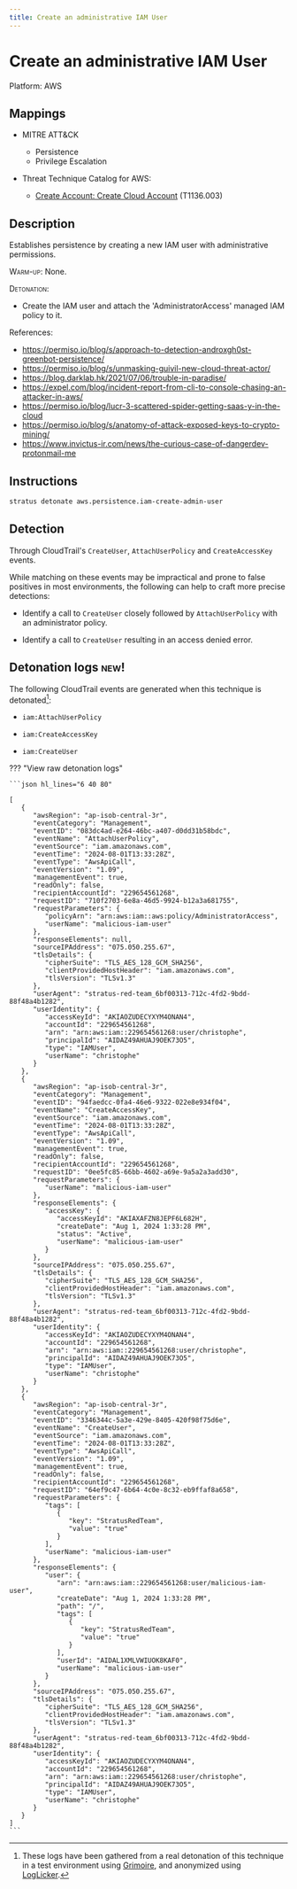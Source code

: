 ```yaml
---
title: Create an administrative IAM User
---
```


# Create an administrative IAM User




Platform: AWS

## Mappings

- MITRE ATT&CK
    - Persistence
  - Privilege Escalation


- Threat Technique Catalog for AWS:
  
    - [Create Account: Create Cloud Account](https://aws-samples.github.io/threat-technique-catalog-for-aws/Techniques/T1136.003.html) (T1136.003)
  


## Description


Establishes persistence by creating a new IAM user with administrative permissions.

<span style="font-variant: small-caps;">Warm-up</span>: None.

<span style="font-variant: small-caps;">Detonation</span>: 

- Create the IAM user and attach the 'AdministratorAccess' managed IAM policy to it.

References:

- https://permiso.io/blog/s/approach-to-detection-androxgh0st-greenbot-persistence/
- https://permiso.io/blog/s/unmasking-guivil-new-cloud-threat-actor/
- https://blog.darklab.hk/2021/07/06/trouble-in-paradise/
- https://expel.com/blog/incident-report-from-cli-to-console-chasing-an-attacker-in-aws/
- https://permiso.io/blog/lucr-3-scattered-spider-getting-saas-y-in-the-cloud
- https://permiso.io/blog/s/anatomy-of-attack-exposed-keys-to-crypto-mining/
- https://www.invictus-ir.com/news/the-curious-case-of-dangerdev-protonmail-me


## Instructions

```bash title="Detonate with Stratus Red Team"
stratus detonate aws.persistence.iam-create-admin-user
```
## Detection


Through CloudTrail's <code>CreateUser</code>, <code>AttachUserPolicy</code> and <code>CreateAccessKey</code> events.

While matching on these events may be impractical and prone to false positives in most environments, the following
can help to craft more precise detections:

- Identify a call to <code>CreateUser</code> closely followed by <code>AttachUserPolicy</code> with an administrator policy.

- Identify a call to <code>CreateUser</code> resulting in an access denied error.



## Detonation logs <span class="smallcaps w3-badge w3-light-green w3-round w3-text-sand">new!</span>

The following CloudTrail events are generated when this technique is detonated[^1]:


- `iam:AttachUserPolicy`

- `iam:CreateAccessKey`

- `iam:CreateUser`


??? "View raw detonation logs"

    ```json hl_lines="6 40 80"

    [
	   {
	      "awsRegion": "ap-isob-central-3r",
	      "eventCategory": "Management",
	      "eventID": "083dc4ad-e264-46bc-a407-d0dd31b58bdc",
	      "eventName": "AttachUserPolicy",
	      "eventSource": "iam.amazonaws.com",
	      "eventTime": "2024-08-01T13:33:28Z",
	      "eventType": "AwsApiCall",
	      "eventVersion": "1.09",
	      "managementEvent": true,
	      "readOnly": false,
	      "recipientAccountId": "229654561268",
	      "requestID": "710f2703-6e8a-46d5-9924-b12a3a681755",
	      "requestParameters": {
	         "policyArn": "arn:aws:iam::aws:policy/AdministratorAccess",
	         "userName": "malicious-iam-user"
	      },
	      "responseElements": null,
	      "sourceIPAddress": "075.050.255.67",
	      "tlsDetails": {
	         "cipherSuite": "TLS_AES_128_GCM_SHA256",
	         "clientProvidedHostHeader": "iam.amazonaws.com",
	         "tlsVersion": "TLSv1.3"
	      },
	      "userAgent": "stratus-red-team_6bf00313-712c-4fd2-9bdd-88f48a4b1282",
	      "userIdentity": {
	         "accessKeyId": "AKIAOZUDECYXYM4ONAN4",
	         "accountId": "229654561268",
	         "arn": "arn:aws:iam::229654561268:user/christophe",
	         "principalId": "AIDAZ49AHUAJ9OEK73O5",
	         "type": "IAMUser",
	         "userName": "christophe"
	      }
	   },
	   {
	      "awsRegion": "ap-isob-central-3r",
	      "eventCategory": "Management",
	      "eventID": "94faedcc-0fa4-46e6-9322-022e8e934f04",
	      "eventName": "CreateAccessKey",
	      "eventSource": "iam.amazonaws.com",
	      "eventTime": "2024-08-01T13:33:28Z",
	      "eventType": "AwsApiCall",
	      "eventVersion": "1.09",
	      "managementEvent": true,
	      "readOnly": false,
	      "recipientAccountId": "229654561268",
	      "requestID": "0ee5fc85-66bb-4602-a69e-9a5a2a3add30",
	      "requestParameters": {
	         "userName": "malicious-iam-user"
	      },
	      "responseElements": {
	         "accessKey": {
	            "accessKeyId": "AKIAXAFZN8JEPF6L682H",
	            "createDate": "Aug 1, 2024 1:33:28 PM",
	            "status": "Active",
	            "userName": "malicious-iam-user"
	         }
	      },
	      "sourceIPAddress": "075.050.255.67",
	      "tlsDetails": {
	         "cipherSuite": "TLS_AES_128_GCM_SHA256",
	         "clientProvidedHostHeader": "iam.amazonaws.com",
	         "tlsVersion": "TLSv1.3"
	      },
	      "userAgent": "stratus-red-team_6bf00313-712c-4fd2-9bdd-88f48a4b1282",
	      "userIdentity": {
	         "accessKeyId": "AKIAOZUDECYXYM4ONAN4",
	         "accountId": "229654561268",
	         "arn": "arn:aws:iam::229654561268:user/christophe",
	         "principalId": "AIDAZ49AHUAJ9OEK73O5",
	         "type": "IAMUser",
	         "userName": "christophe"
	      }
	   },
	   {
	      "awsRegion": "ap-isob-central-3r",
	      "eventCategory": "Management",
	      "eventID": "3346344c-5a3e-429e-8405-420f98f75d6e",
	      "eventName": "CreateUser",
	      "eventSource": "iam.amazonaws.com",
	      "eventTime": "2024-08-01T13:33:28Z",
	      "eventType": "AwsApiCall",
	      "eventVersion": "1.09",
	      "managementEvent": true,
	      "readOnly": false,
	      "recipientAccountId": "229654561268",
	      "requestID": "64ef9c47-6b64-4c0e-8c32-eb9ffaf8a658",
	      "requestParameters": {
	         "tags": [
	            {
	               "key": "StratusRedTeam",
	               "value": "true"
	            }
	         ],
	         "userName": "malicious-iam-user"
	      },
	      "responseElements": {
	         "user": {
	            "arn": "arn:aws:iam::229654561268:user/malicious-iam-user",
	            "createDate": "Aug 1, 2024 1:33:28 PM",
	            "path": "/",
	            "tags": [
	               {
	                  "key": "StratusRedTeam",
	                  "value": "true"
	               }
	            ],
	            "userId": "AIDAL1XMLVWIUOK8KAF0",
	            "userName": "malicious-iam-user"
	         }
	      },
	      "sourceIPAddress": "075.050.255.67",
	      "tlsDetails": {
	         "cipherSuite": "TLS_AES_128_GCM_SHA256",
	         "clientProvidedHostHeader": "iam.amazonaws.com",
	         "tlsVersion": "TLSv1.3"
	      },
	      "userAgent": "stratus-red-team_6bf00313-712c-4fd2-9bdd-88f48a4b1282",
	      "userIdentity": {
	         "accessKeyId": "AKIAOZUDECYXYM4ONAN4",
	         "accountId": "229654561268",
	         "arn": "arn:aws:iam::229654561268:user/christophe",
	         "principalId": "AIDAZ49AHUAJ9OEK73O5",
	         "type": "IAMUser",
	         "userName": "christophe"
	      }
	   }
	]
    ```

[^1]: These logs have been gathered from a real detonation of this technique in a test environment using [Grimoire](https://github.com/DataDog/grimoire), and anonymized using [LogLicker](https://github.com/Permiso-io-tools/LogLicker).
